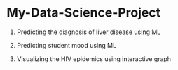 # My-Data-Science-Project

1. Predicting the diagnosis of liver disease using ML

2. Predicting student mood using ML

3. Visualizing the HIV epidemics using interactive graph
